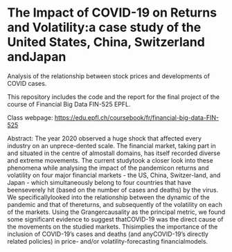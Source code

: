# The Impact of COVID-19 on Returns and Volatility:a case study of the United States, China, Switzerland andJapan


Analysis of the relationship between stock prices and developments of COVID cases.

This repository includes the code and the report for the final project of the course of Financial Big Data FIN-525 EPFL.

Class webpage: https://edu.epfl.ch/coursebook/fr/financial-big-data-FIN-525

Abstract: The year 2020 observed a huge shock that affected every industry on an unprece-dented scale. The financial market, taking part in and situated in the centre of almostall domains, has itself recorded diverse and extreme movements. The current studytook a closer look into these phenomena while analysing the impact of the pandemicon returns and volatility on four major financial markets - the US, China, Switzer-land, and Japan - which simultaneously belong to four countries that have beenseverely hit (based on the number of cases and deaths) by the virus. We specificallylooked into the relationship between the dynamic of the pandemic and that of thereturns, and subsequently of the volatility on each of the markets. Using the Grangercausality as the principal metric, we found some significant evidence to suggest thatCOVID-19 was the direct cause of the movements on the studied markets.  Thisimplies the importance of the inclusion of COVID-19’s cases and deaths (and anyCOVID-19’s directly related policies) in price- and/or volatility-forecasting financialmodels.
